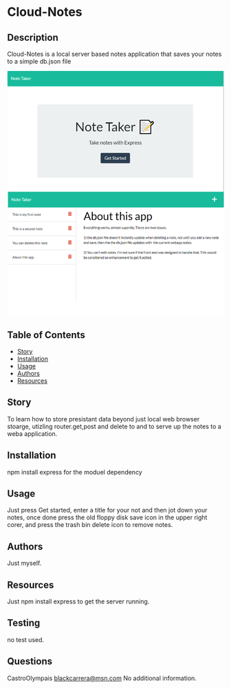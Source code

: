 

# Cloud-Notes

## Description
  Cloud-Notes is a local server based notes application that saves your notes to a simple db.json file

<img src="https://raw.githubusercontent.com/CastroOlympias/Cloud-Notes/main/Screenshot.png"/>

## Table of Contents
- [Story](#Story)
- [Installation](#Installation)
- [Usage](#Usage)
- [Authors](#Authors)
- [Resources](#Resources)


## Story
  To learn how to store presistant data beyond just local web browser stoarge, utizling router.get,post and delete to and to serve up the notes to a weba application.

## Installation
  npm install express for the moduel dependency

## Usage
  Just press Get started, enter a title for your not and then jot down your notes, once done press the old floppy disk save icon in the upper right corer, and press the trash bin delete icon to remove notes.

## Authors
  Just myself.



## Resources
  Just npm install express to get the server running.

## Testing
  no test used.  

## Questions
  CastroOlympais
  blackcarrera@msn.com
  No additional information.
